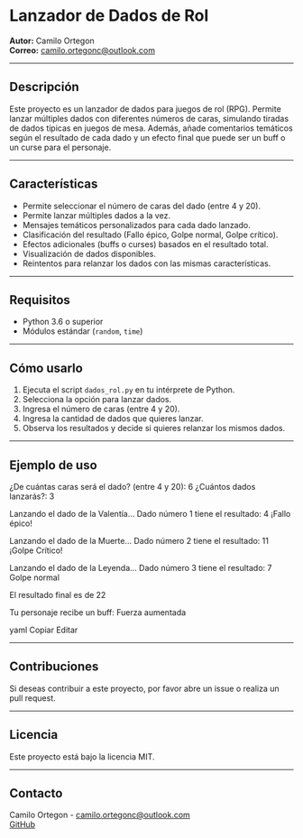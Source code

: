 # Lanzador de Dados de Rol

**Autor:** Camilo Ortegon  
**Correo:** camilo.ortegonc@outlook.com

---

## Descripción

Este proyecto es un lanzador de dados para juegos de rol (RPG). Permite lanzar múltiples dados con diferentes números de caras, simulando tiradas de dados típicas en juegos de mesa. Además, añade comentarios temáticos según el resultado de cada dado y un efecto final que puede ser un buff o un curse para el personaje.

---

## Características

- Permite seleccionar el número de caras del dado (entre 4 y 20).
- Permite lanzar múltiples dados a la vez.
- Mensajes temáticos personalizados para cada dado lanzado.
- Clasificación del resultado (Fallo épico, Golpe normal, Golpe crítico).
- Efectos adicionales (buffs o curses) basados en el resultado total.
- Visualización de dados disponibles.
- Reintentos para relanzar los dados con las mismas características.

---

## Requisitos

- Python 3.6 o superior
- Módulos estándar (`random`, `time`)

---

## Cómo usarlo

1. Ejecuta el script `dados_rol.py` en tu intérprete de Python.
2. Selecciona la opción para lanzar dados.
3. Ingresa el número de caras (entre 4 y 20).
4. Ingresa la cantidad de dados que quieres lanzar.
5. Observa los resultados y decide si quieres relanzar los mismos dados.

---

## Ejemplo de uso
¿De cuántas caras será el dado? (entre 4 y 20): 6
¿Cuántos dados lanzarás?: 3

Lanzando el dado de la Valentía...
Dado número 1 tiene el resultado: 4
¡Fallo épico!

Lanzando el dado de la Muerte...
Dado número 2 tiene el resultado: 11
¡Golpe Crítico!

Lanzando el dado de la Leyenda...
Dado número 3 tiene el resultado: 7
Golpe normal

El resultado final es de 22

Tu personaje recibe un buff: Fuerza aumentada

yaml
Copiar
Editar

---

## Contribuciones

Si deseas contribuir a este proyecto, por favor abre un issue o realiza un pull request.

---

## Licencia

Este proyecto está bajo la licencia MIT.

---

## Contacto

Camilo Ortegon - camilo.ortegonc@outlook.com  
[GitHub](https://github.com/coachito/lanzador-de-dados)

